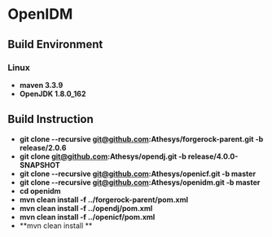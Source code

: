 # OpenIDM

## Build Environment

### Linux
* **maven 3.3.9**
* **OpenJDK 1.8.0_162**

## Build Instruction

* **git clone --recursive git@github.com:Athesys/forgerock-parent.git -b release/2.0.6**
* **git clone git@github.com:Athesys/opendj.git -b release/4.0.0-SNAPSHOT**
* **git clone --recursive git@github.com:Athesys/openicf.git -b master**
* **git clone --recursive git@github.com:Athesys/openidm.git -b master**
* **cd openidm**
* **mvn clean install -f ../forgerock-parent/pom.xml**
* **mvn clean install -f ../opendj/pom.xml**
* **mvn clean install -f ../openicf/pom.xml**
* **mvn clean install **
